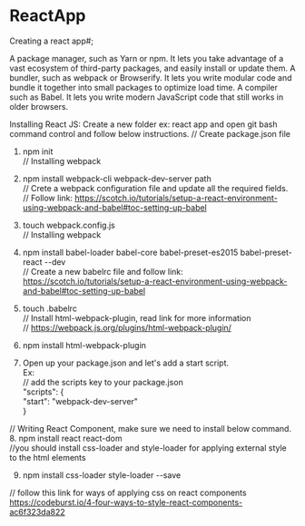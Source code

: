 # ReactApp
Creating a react app#;

A package manager, such as Yarn or npm. It lets you take advantage of a vast ecosystem of third-party packages, and easily install or update them.
A bundler, such as webpack or Browserify. It lets you write modular code and bundle it together into small packages to optimize load time.
A compiler such as Babel. It lets you write modern JavaScript code that still works in older browsers.


Installing React JS:
Create a new folder ex: react app and open git bash command control and follow below instructions.
// Create package.json file
1. npm init <br />
// Installing webpack <br />
2. npm install webpack-cli webpack-dev-server path <br />
// Crete a webpack configuration file and update all the required fields. <br />
// Follow link: https://scotch.io/tutorials/setup-a-react-environment-using-webpack-and-babel#toc-setting-up-babel <br />
3. touch webpack.config.js <br />
// Installing webpack <br />
4. npm install babel-loader babel-core babel-preset-es2015 babel-preset-react --dev <br />
// Create a new babelrc file and follow link: https://scotch.io/tutorials/setup-a-react-environment-using-webpack-and-babel#toc-setting-up-babel <br />
5. touch .babelrc <br />
// Install html-webpack-plugin, read link for more information <br />
// https://webpack.js.org/plugins/html-webpack-plugin/ <br />

6. npm install html-webpack-plugin <br />
7. Open up your package.json and let's add a start script. <br />
Ex: <br />
  // add the scripts key to your package.json <br />
  "scripts": { <br />
    "start": "webpack-dev-server" <br />
  } <br />

// Writing React Component, make sure we need to install below command. <br />
8. npm install react react-dom <br />
//you should install css-loader and style-loader for applying external style to the  html elements

9. npm install css-loader style-loader --save

// follow this link for ways of applying css on react components
https://codeburst.io/4-four-ways-to-style-react-components-ac6f323da822